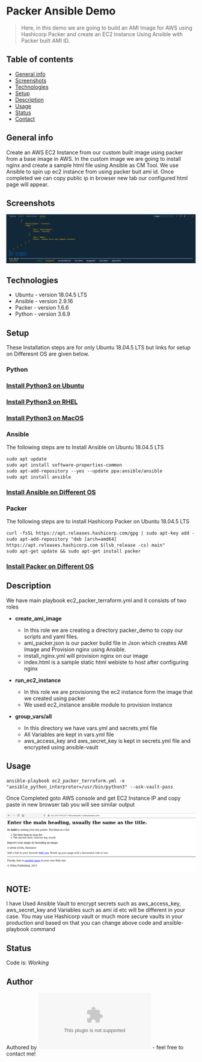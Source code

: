 # Packer Ansible Demo
> Here, in this demo we are going to build an AMI Image for AWS using Hashicorp Packer and create an EC2 Instance Using Ansible with Packer built AMI ID.

## Table of contents
* [General info](#general-info)
* [Screenshots](#screenshots)
* [Technologies](#technologies)
* [Setup](#setup)
* [Description](#description)
* [Usage](#usage)
* [Status](#status)
* [Contact](#contact)

## General info
Create an AWS EC2 Instance from our custom built image using packer from a base image in AWS. In the custom image we are going to install nginx and create a sample html file using Ansible as CM Tool. We use Ansible to spin up ec2 instance from using packer buit ami id. Once completed we can copy public ip in browser new tab our configured html page will appear.   

## Screenshots
![Example screenshot](./img/ec2.PNG)

## Technologies
* Ubuntu  - version 18.04.5 LTS
* Ansible - version 2.9.16
* Packer  - version 1.6.6 
* Python  - version 3.6.9

## Setup
These Installation steps are for only Ubuntu 18.04.5 LTS but links for setup on Differesnt OS are given below.

### Python
### [Install Python3 on Ubuntu](https://www.knowledgehut.com/blog/data-science/install-python-on-ubuntu)

### [Install Python3 on RHEL](https://developers.redhat.com/blog/2018/08/13/install-python3-rhel/)

### [Install Python3 on MacOS](https://www.dummies.com/programming/python/how-to-install-python-on-a-mac/)

### Ansible

The following steps are to Install Ansible on Ubuntu 18.04.5 LTS
```shell
sudo apt update
sudo apt install software-properties-common
sudo apt-add-repository --yes --update ppa:ansible/ansible
sudo apt install ansible
```

### [Install Ansible on Different OS](https://docs.ansible.com/ansible/latest/installation_guide/intro_installation.html)

### Packer

The following steps are to install Hashicorp Packer on Ubuntu 18.04.5 LTS

```shell
curl -fsSL https://apt.releases.hashicorp.com/gpg | sudo apt-key add -
sudo apt-add-repository "deb [arch=amd64] https://apt.releases.hashicorp.com $(lsb_release -cs) main"
sudo apt-get update && sudo apt-get install packer
```

### [Install Packer on Different OS](https://learn.hashicorp.com/tutorials/packer/getting-started-install)


## Description

We have main playbook ec2_packer_terraform.yml and it consists of two roles

* **create_ami_image**
  * In this role we are creating a directory packer_demo to copy our scripts and yaml files.
  * ami_packer.json is our packer build file in Json which creates AMI Image and Provision  nginx using Ansible.
  * install_nginx.yml will provision nginx on our image
  * index.html is a sample static html webiste to host after configuring nginx

* **run_ec2_instance**
  * In this role we are provisioning the ec2 instance form the image that we created using packer
  * We used ec2_instance ansible module to provision instance
  
* **group_vars/all**
  * In this directory we have vars.yml and secrets.yml file
  * All Variables are kept in vars.yml file
  * aws_access_key and aws_secret_key is kept in secrets.yml file and encrypted using ansible-vault


## Usage

```shell
ansible-playbook ec2_packer_terraform.yml -e "ansible_python_interpreter=/usr/bin/python3" --ask-vault-pass
```
Once Completed goto AWS console and get EC2 Instance IP and copy paste in new browser tab you will see similar output

![Example screenshot](./img/static_website.PNG)

## NOTE:

I have Used Ansible Vault to encrypt secrets such as aws_access_key, aws_secret_key and Variables such as ami id etc will be different in your case. You may use Hashicorp vault or much more secure vaults in your production and based on that you can change above code and ansible-playbook command 

## Status
Code is: _Working_ 

## Author
Authored by ![@abhi](starigopula43@gmail.com) - feel free to contact me!